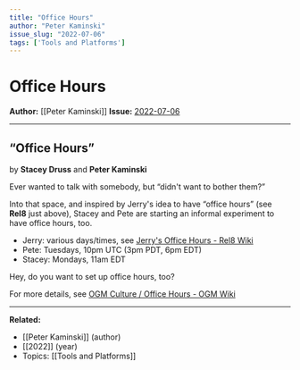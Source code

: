 ```yaml
---
title: "Office Hours"
author: "Peter Kaminski"
issue_slug: "2022-07-06"
tags: ['Tools and Platforms']
---
```


# Office Hours

**Author:** [[Peter Kaminski]]
**Issue:** [2022-07-06](https://plex.collectivesensecommons.org/2022-07-06/)

---

## “Office Hours”
by **Stacey Druss** and **Peter Kaminski**

Ever wanted to talk with somebody, but “didn't want to bother them?”

Into that space, and inspired by Jerry's idea to have “office hours” (see **Rel8** just above), Stacey and Pete are starting an informal experiment to have office hours, too.

- Jerry: various days/times, see [Jerry's Office Hours - Rel8 Wiki](https://wiki.rel8.dev/jerry)
- Pete: Tuesdays, 10pm UTC (3pm PDT, 6pm EDT)
- Stacey: Mondays, 11am EDT

Hey, do you want to set up office hours, too?

For more details, see [OGM Culture / Office Hours - OGM Wiki](https://wiki.openglobalmind.com/ogm_culture/office_hours)

---

**Related:**
- [[Peter Kaminski]] (author)
- [[2022]] (year)
- Topics: [[Tools and Platforms]]

